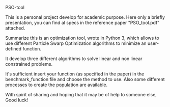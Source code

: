 PSO-tool


This is a personal project develop for academic purpose.
Here only a briefly presentation, you can find al specs in the reference paper "PSO_tool.pdf" attached.

Summarize this is an optimization tool, wrote in Python 3, which allows to use different Particle Swarp Optimization algorithms to minimize an user-defined function.

It develop three different algorithms to solve linear and non linear constrained problems.

It's sufficient insert your function (as specified in the paper) in the benchmark_function file and choose the method to use.  Also some different processes to create the population are available.

With spirit of sharing and hoping that it may be of help to someone else,
Good luck!
